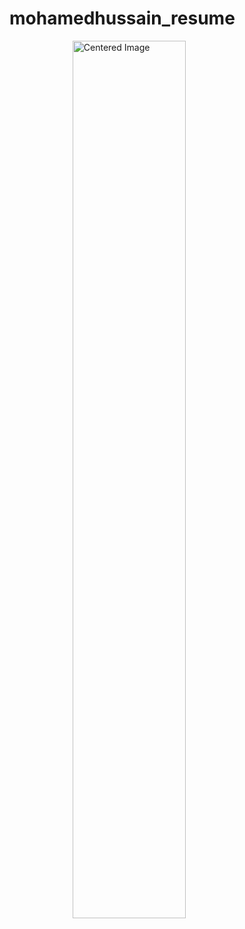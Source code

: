 # mohamedhussain_resume
<!DOCTYPE html>
<html>
<head>
  <style>
    .center-img {
      display: block;
      margin-left: auto;
      margin-right: auto;
      width: 60%; 
    }
  </style>
</head>
<body>

  <img src="https://github.com/user-attachments/assets/b8f0a37f-88ff-4d52-9318-d1d7b6893319" class="center-img" alt="Centered Image">

</body>
</html>
